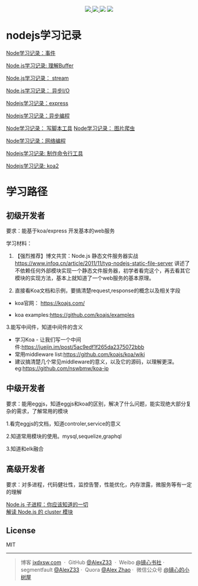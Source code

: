 
<p align="center">
<a href="https://mp.weixin.qq.com/mp/homepage?__biz=MzkyMjE4NTA4OQ==&hid=1&sn=3bdf0c94cd53644ad27b5b1d80903a60&scene=18&devicetype=android-29&version=2800015d&lang=zh_CN&nettype=ctnet&ascene=7&session_us=gh_b80e6483a6bf&pass_ticket=PgopkreabYkxOU%2FOqxsKF%2FrLlayxaDkxkphno6QjITdzpqjiA8mlE%2BpLkMFPthYH&wx_header=1&scene=1"><img border="0" src="https://user-images.githubusercontent.com/21971405/112426258-988b8280-8d72-11eb-8454-a908b7a983a4.png"/></a><a href="https://www.toutiao.com/c/user/token/MS4wLjABAAAAav-ja86D-7HbQhVMqdxn5G9Jq8i08Bki333nXrLmEjs/">     <img border="0" src="https://user-images.githubusercontent.com/21971405/112426756-72b2ad80-8d73-11eb-8151-aa8edf48b2d9.png"/></a><a href="https://segmentfault.com/blog/jx-treehouse">     <img border="0" src="https://user-images.githubusercontent.com/21971405/112427420-81e62b00-8d74-11eb-9c7b-ec6577aa2df7.png"/></a>
  </a><a href="https://www.zhihu.com/column/c_1069272612663902208">     <img border="0" src="https://user-images.githubusercontent.com/21971405/112428507-3a609e80-8d76-11eb-9335-072c9f7d7966.png"/></a>
</p>

# nodejs学习记录


[Node学习记录：事件](https://segmentfault.com/a/1190000009490349)

[Node.js学习记录: 理解Buffer](https://segmentfault.com/a/1190000009248664)

[Node.js学习记录： stream](https://segmentfault.com/a/1190000009254441)

[Node.js学习记录： 异步I/O](https://segmentfault.com/a/1190000009300468)

[Nodejs学习记录：express](https://segmentfault.com/a/1190000009308075)

[Nodejs学习记录：异步编程](https://segmentfault.com/a/1190000009315609)

[Node学习记录： 写脚本工具](https://segmentfault.com/a/1190000009394503)
[Node学习记录： 图片爬虫](https://segmentfault.com/a/1190000009406775)

[Node学习记录：网络编程](https://segmentfault.com/a/1190000009469920)

[Nodejs学习记录: 制作命令行工具](https://segmentfault.com/a/1190000009482931)

[Nodejs学习记录: koa2](https://segmentfault.com/a/1190000012858435)

# 学习路径

## 初级开发者

要求：能基于koa/express 开发基本的web服务

学习材料：



1. 【强烈推荐】博文共赏：Node.js 静态文件服务器实战 https://www.infoq.cn/article/2011/11/tyq-nodejs-static-file-server
讲述了不依赖任何外部模块实现一个静态文件服务器，初学者看完这个，再去看其它模块的实现方法，基本上就知道了一个web服务的基本原理。

2. 直接看Koa文档和示例，要搞清楚request,response的概念以及相关字段

 - koa官网： https://koajs.com/

- koa examples:https://github.com/koajs/examples

3.能写中间件，知道中间件的含义

   - 学习Koa - 让我们写一个中间件:https://juejin.im/post/5ac9edf1f265da2375072bbb 
- 常用middleware list:https://github.com/koajs/koa/wiki 
- 建议搞清楚几个常见middleware的意义，以及它的源码，以理解更深。eg:https://github.com/nswbmw/koa-ip



## 中级开发者

要求：能用eggjs，知道eggjs和koa的区别，解决了什么问题，能实现绝大部分复杂的需求，了解常用的模块

1.看完eggjs的文档，知道controler,service的意义

2.知道常用模块的使用。mysql,sequelize,graphql

3.知道和elk融合





## 高级开发者

要求：对多进程，代码健壮性，监控告警，性能优化，内存泄露，微服务等有一定的理解

[Node.js 子进程：你应该知道的一切](https://juejin.im/entry/595dc35b51882568d00a97ab?utm_source=gold-miner&utm_medium=readme&utm_campaign=github)  
[解读 Node.js 的 cluster 模块](http://www.alloyteam.com/2015/08/nodejs-cluster-tutorial/)

## License

MIT

---

> 博客 [jxdxsw.com](http://jxdxsw.com) &nbsp;&middot;&nbsp;
> GitHub [@AlexZ33](https://github.com/AlexZ33) &nbsp;&middot;&nbsp;
> Weibo [@镜心书社](http://weibo.com/jxtreehouse)&nbsp;&middot;&nbsp;
> segmentfault [@AlexZ33](https://segmentfault.com/u/alexz33)&nbsp;&middot;&nbsp;
> Quora [@Alex Zhao](https://www.quora.com/profile/Alex-Zhao-20)&nbsp;&middot;&nbsp;
> 微信公众号 [@镜心的小树屋](http://on891bjlf.bkt.clouddn.com/image/wechat%E5%BE%AE%E4%BF%A1%E5%85%AC%E4%BC%97%E5%8F%B7.jpg)
